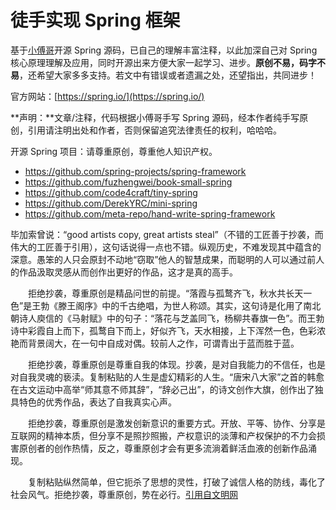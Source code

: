 # 徒手实现 Spring 框架

基于[小傅哥](https://github.com/fuzhengwei/book-small-spring)开源 Spring 源码，已自己的理解丰富注释，以此加深自己对 Spring 核心原理理解及应用，同时开源出来方便大家一起学习、进步。**原创不易，码字不易**，还希望大家多多支持。若文中有错误或者遗漏之处，还望指出，共同进步！

官方网站：[https://spring.io/](https://spring.io/)

**声明：**文章/注释，代码根据小傅哥手写 Spring 源码，经本作者纯手写原创，引用请注明出处和作者，否则保留追究法律责任的权利，哈哈哈。

开源 Spring 项目：请尊重原创，尊重他人知识产权。

- https://github.com/spring-projects/spring-framework
- https://github.com/fuzhengwei/book-small-spring
- https://github.com/code4craft/tiny-spring
- https://github.com/DerekYRC/mini-spring
- https://github.com/meta-repo/hand-write-spring-framework

毕加索曾说：“good artists copy, great artists steal”（不错的工匠善于抄袭，而伟大的工匠善于引用），这句话说得一点也不错。纵观历史，不难发现其中蕴含的深意。愚笨的人只会原封不动地“窃取”他人的智慧成果，而聪明的人可以通过前人的作品汲取灵感从而创作出更好的作品，这才是真的高手。

　　拒绝抄袭，尊重原创是精品问世的前提。“落霞与孤鹜齐飞，秋水共长天一色”是王勃《滕王阁序》中的千古绝唱，为世人称颂。其实，这句诗是化用了南北朝诗人庾信的《马射赋》中的句子：“落花与芝盖同飞，杨柳共春旗一色”。而王勃诗中彩霞自上而下，孤鹜自下而上，好似齐飞，天水相接，上下浑然一色，色彩浓艳而背景阔大，在一句中自成对偶。较前人之作，可谓青出于蓝而胜于蓝。

　　拒绝抄袭，尊重原创是尊重自我的体现。抄袭，是对自我能力的不信任，也是对自我灵魂的亵渎。复制粘贴的人生是虚幻精彩的人生。“唐宋八大家”之首的韩愈在古文运动中高举“师其意不师其辞”，“辞必己出”，的诗文创作大旗，创作出了独具特色的优秀作品，表达了自我真实心声。

　　拒绝抄袭，尊重原创是激发创新意识的重要方式。开放、平等、协作、分享是互联网的精神本质，但分享不是照抄照搬，产权意识的淡薄和产权保护的不力会损害原创者的创作热情，反之，尊重原创才会有更多流淌着鲜活血液的创新作品涌现。

　　复制粘贴纵然简单，但它扼杀了思想的灵性，打破了诚信人格的防线，毒化了社会风气。拒绝抄袭，尊重原创，势在必行。[引用自文明网](http://cd.wenming.cn/ycpl/202009/t20200907_6701134.shtml)

